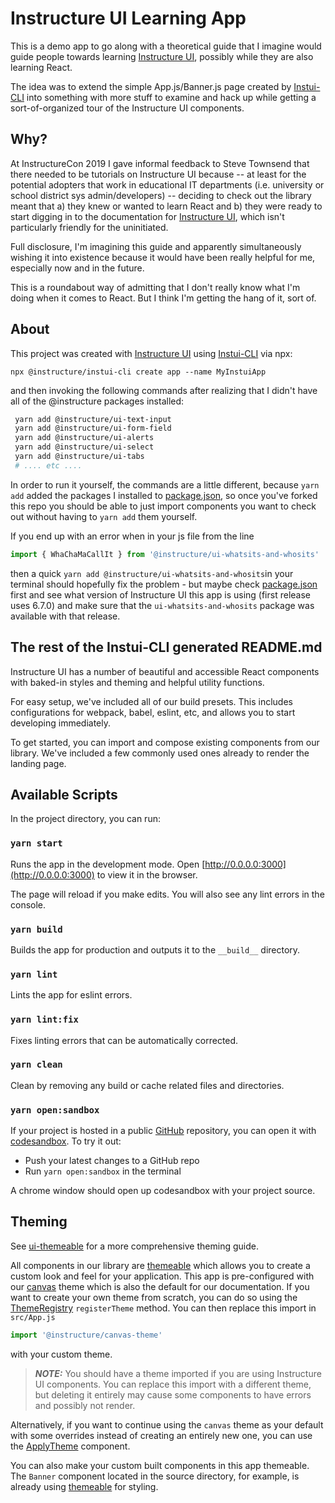 # Instructure UI Learning App

This is a demo app to go along with a theoretical guide that I imagine would guide people towards 
learning [Instructure UI](https://instructure.design), possibly while they are also learning React. 

The idea was to extend the simple App.js/Banner.js page created by [Instui-CLI](https://instructure.design/#instui-cli)
into something with more stuff to examine and hack up while getting a sort-of-organized tour of the 
Instructure UI components. 

## Why?  
At InstructureCon 2019 I gave informal feedback to Steve Townsend that there needed to be tutorials 
on Instructure UI because -- at least for the potential adopters that work in educational IT 
departments (i.e. university or school district sys admin/developers) -- deciding to check out 
the library meant that a) they knew or wanted to learn React and b) they were ready to start 
digging in to the documentation for [Instructure UI](https://instructure.design), which isn't particularly
friendly for the uninitiated. 

Full disclosure, I'm imagining this guide and apparently simultaneously wishing it into existence because it would have
been really helpful for me, especially now and in the future. 

This is a roundabout way of admitting that I don't really know what I'm doing when it comes to React. 
But I think I'm getting the hang of it, sort of. 

## About 
This project was created with [Instructure UI](https://instructure.design) using 
[Instui-CLI](https://instructure.design/#instui-cli) via npx:

```
npx @instructure/instui-cli create app --name MyInstuiApp
``` 

and then invoking the following commands after
realizing that I didn't have all of the @instructure packages installed:

```bash
 yarn add @instructure/ui-text-input
 yarn add @instructure/ui-form-field
 yarn add @instructure/ui-alerts
 yarn add @instructure/ui-select
 yarn add @instructure/ui-tabs
 # .... etc ....
```

In order to run it yourself, the commands are a little different, because `yarn add` added the packages I installed to 
[package.json](package.json), so once you've forked this repo you should be able to just import components you want to 
check out without having to `yarn add` them yourself. 

If you end up with an error 
when in your js file from the line 

```javascript 1.6
import { WhaChaMaCallIt } from '@instructure/ui-whatsits-and-whosits'
```

then a quick `yarn add @instructure/ui-whatsits-and-whosits`in your terminal should hopefully fix the problem - but maybe
check [package.json](package.json) first and see what version of Instructure UI this app is using
(first release uses 6.7.0) and make sure that the `ui-whatsits-and-whosits` package was available with that release. 

## The rest of the Instui-CLI generated README.md

Instructure UI has a number of beautiful and accessible React components with
baked-in styles and theming and helpful utility functions.

For easy setup, we've included all of our build presets. This includes
configurations for webpack, babel, eslint, etc, and allows you to start developing
immediately.

To get started, you can import and compose existing components from our library.
We've included a few commonly used ones already to render the landing page.

## Available Scripts

In the project directory, you can run:

### `yarn start`

Runs the app in the development mode. Open
[http://0.0.0.0:3000](http://0.0.0.0:3000) to view it in the browser.

The page will reload if you make edits. You will also see any lint errors in the
console.

### `yarn build`

Builds the app for production and outputs it to the `__build__` directory.

### `yarn lint`

Lints the app for eslint errors.

### `yarn lint:fix`

Fixes linting errors that can be automatically corrected.

### `yarn clean`

Clean by removing any build or cache related files and directories.

### `yarn open:sandbox`

If your project is hosted in a public [GitHub](http://github.com) repository,
you can open it with [codesandbox](https://codesandbox.io). To try it out:
  * Push your latest changes to a GitHub repo
  * Run `yarn open:sandbox` in the terminal

A chrome window should open up codesandbox with your project source.

## Theming
See [ui-themeable](https://instructure.design/#ui-themeable) for a more
comprehensive theming guide.

All components in our library are [themeable](https://instructure.design/#ui-themeable)
which allows you to create a custom look and feel for your application. This app
is pre-configured with our [canvas](https://instructure.design/#canvas) theme
which is also the default for our documentation. If you want to create your own
theme from scratch, you can do so using the
[ThemeRegistry](https://instructure.design/#ThemeRegistry) `registerTheme` method.
You can then replace this import in `src/App.js`

```js
import '@instructure/canvas-theme'
```

with your custom theme.

> **_NOTE:_**  You should have a theme imported if you are using Instructure UI components. You can replace this import with a different theme, but deleting it entirely may cause some components to have errors and possibly not render.

Alternatively, if you want to continue using the `canvas` theme as your default
with some overrides instead of creating an entirely new one, you can use the
[ApplyTheme](https://instructure.design/#ApplyTheme) component.

You can also make your custom built components in this app themeable. The `Banner`
component located in the source directory, for example, is already using
[themeable](https://instructure.design/#themeable) for styling.
